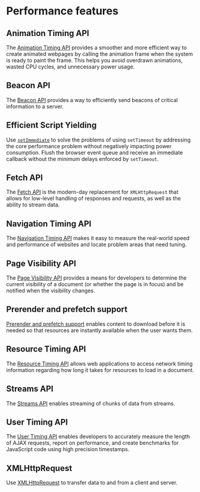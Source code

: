 # Performance features

## Animation Timing API

The [Animation Timing API](./animation-Timing-API) provides a smoother and more efficient way to create animated webpages by calling the animation frame when the system is ready to paint the frame. This helps you avoid overdrawn animations, wasted CPU cycles, and unnecessary power usage.

## Beacon API

The [Beacon API](./beacon-API) provides a way to efficiently send beacons of critical information to a server.

## Efficient Script Yielding

Use [`setImmediate`](./efficient-script-yielding) to solve the problems of using `setTimeout` by addressing the core performance problem without negatively impacting power consumption. Flush the browser event queue and receive an immediate callback without the minimum delays enforced by `setTimeout`.

## Fetch API

The [Fetch API](./fetch-API/) is the modern-day replacement for `XMLHttpRequest` that allows for low-level handling of responses and requests, as well as the ability to stream data.

## Navigation Timing API

The [Navigation Timing API](./navigation-Timing-API) makes it easy to measure the real-world speed and performance of websites and locate problem areas that need tuning.

## Page Visibility API

The [Page Visibility API](./page-Visibility-API) provides a means for developers to determine the current visibility of a document (or whether the page is in focus) and be notified when the visibility changes.

## Prerender and prefetch support

[Prerender and prefetch support](./prerender-and-prefetch-support) enables content to download before it is needed so that resources are instantly available when the user wants them.

## Resource Timing API

The [Resource Timing API](./resource-Timing-API) allows web applications to access network timing information regarding how long it takes for resources to load in a document.

## Streams API

The [Streams API](./streams-API) enables streaming of chunks of data from streams.

## User Timing API

The [User Timing API](./user-Timing-API) enables developers to accurately measure the length of AJAX requests, report on performance, and create benchmarks for JavaScript code using high precision timestamps.

## XMLHttpRequest

Use [XMLHttpRequest](./XMLHttpRequest) to transfer data to and from a client and server.

